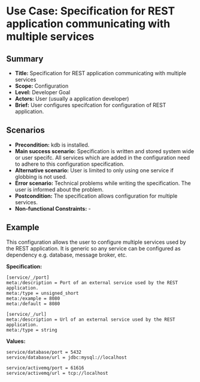 # Use Case: Specification for REST application communicating with multiple services

## Summary

- **Title:** Specification for REST application communicating with multiple services
- **Scope:** Configuration
- **Level:** Developer Goal
- **Actors:** User (usually a application developer)
- **Brief:** User configures specifcation for configuration of REST application.

## Scenarios

- **Precondition:** kdb is installed.
- **Main success scenario:** Specification is written and stored system wide or user specifc. All services which are added in the configuration need to adhere to this configuration specification.
- **Alternative scenario:** User is limited to only using one service if globbing is not used. 
- **Error scenario:** Technical problems while writing the specification.
  The user is informed about the problem.
- **Postcondition:** The specification allows configuration for multiple services.
- **Non-functional Constraints:** -

## Example

This configuration allows the user to configure multiple services used by the REST application.
It is generic so any service can be configured as dependency e.g. database, message broker, etc.

**Specification:**
```ni
[service/_/port]
meta:/description = Port of an external service used by the REST application.
meta:/type = unsigned_short
meta:/example = 8080
meta:/default = 8080

[service/_/url]
meta:/description = Url of an external service used by the REST application.
meta:/type = string
```

**Values:**
```ni
service/database/port = 5432
service/database/url = jdbc:mysql://localhost

service/activemq/port = 61616
service/activemq/url = tcp://localhost
```

